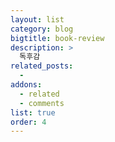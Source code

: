 ```yaml
---
layout: list
category: blog
bigtitle: book-review
description: >
  독후감
related_posts:
  -
addons:
  - related
  - comments
list: true
order: 4
---
```

